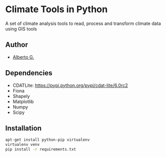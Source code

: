 Climate Tools in Python
========================

A set of climate analysis tools to read, process and transform climate data
 using GIS tools

Author
------
* [Alberto G.](https//github.com/agimenezpy)

Dependencies
------------
* CDATLite: https://pypi.python.org/pypi/cdat-lite/6.0rc2
* Fiona
* Shapely
* Matplotlib
* Numpy
* Scipy

Installation
------------
```sh
apt-get install python-pip virtualenv
virtualenv venv
pip install -r requirements.txt
```
